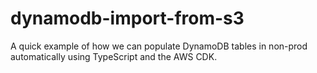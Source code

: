 # dynamodb-import-from-s3
A quick example of how we can populate DynamoDB tables in non-prod automatically using TypeScript and the AWS CDK.
